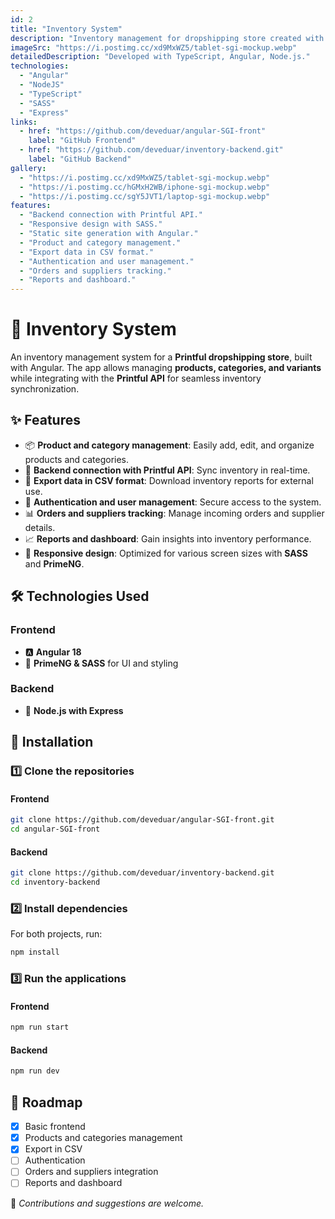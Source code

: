 ```yaml
---
id: 2
title: "Inventory System"
description: "Inventory management for dropshipping store created with Angular."
imageSrc: "https://i.postimg.cc/xd9MxWZ5/tablet-sgi-mockup.webp"
detailedDescription: "Developed with TypeScript, Angular, Node.js."
technologies:
  - "Angular"
  - "NodeJS"
  - "TypeScript"
  - "SASS"
  - "Express"
links:
  - href: "https://github.com/deveduar/angular-SGI-front"
    label: "GitHub Frontend"
  - href: "https://github.com/deveduar/inventory-backend.git"
    label: "GitHub Backend"
gallery:
  - "https://i.postimg.cc/xd9MxWZ5/tablet-sgi-mockup.webp"
  - "https://i.postimg.cc/hGMxH2WB/iphone-sgi-mockup.webp"
  - "https://i.postimg.cc/sgY5JVT1/laptop-sgi-mockup.webp"
features:
  - "Backend connection with Printful API."
  - "Responsive design with SASS."
  - "Static site generation with Angular."
  - "Product and category management."
  - "Export data in CSV format."
  - "Authentication and user management."
  - "Orders and suppliers tracking."
  - "Reports and dashboard."
---
```


# 📌 Inventory System  

An inventory management system for a **Printful dropshipping store**, built with Angular. The app allows managing **products, categories, and variants** while integrating with the **Printful API** for seamless inventory synchronization.  

## ✨ Features  

- 📦 **Product and category management**: Easily add, edit, and organize products and categories.  
- 🔄 **Backend connection with Printful API**: Sync inventory in real-time.  
- 📄 **Export data in CSV format**: Download inventory reports for external use.  
- 🔐 **Authentication and user management**: Secure access to the system.  
- 📊 **Orders and suppliers tracking**: Manage incoming orders and supplier details.  
- 📈 **Reports and dashboard**: Gain insights into inventory performance.  
- 🎨 **Responsive design**: Optimized for various screen sizes with **SASS** and **PrimeNG**.  

## 🛠️ Technologies Used  

### Frontend  
- 🅰️ **Angular 18**  
- 🎨 **PrimeNG & SASS** for UI and styling  

### Backend  
- 🚀 **Node.js with Express**

## 🚀 Installation  

### 1️⃣ Clone the repositories  

#### Frontend  
```bash
git clone https://github.com/deveduar/angular-SGI-front.git
cd angular-SGI-front
```  

#### Backend  
```bash
git clone https://github.com/deveduar/inventory-backend.git
cd inventory-backend
```  

### 2️⃣ Install dependencies  

For both projects, run:  
```bash
npm install
```  

### 3️⃣ Run the applications  

#### Frontend  
```bash
npm run start
```  

#### Backend  
```bash
npm run dev
```  

## 📌 Roadmap  
- [x] Basic frontend  
- [x] Products and categories management  
- [x] Export in CSV  
- [ ] Authentication  
- [ ] Orders and suppliers integration  
- [ ] Reports and dashboard  

📌 *Contributions and suggestions are welcome.*  


